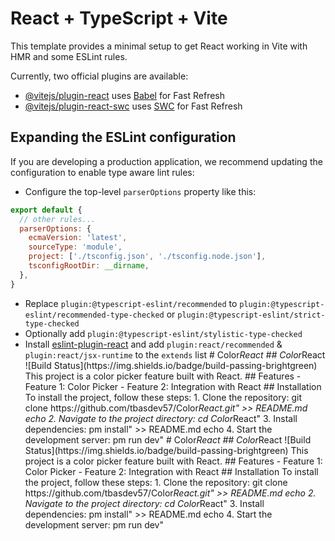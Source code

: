 # React + TypeScript + Vite

This template provides a minimal setup to get React working in Vite with HMR and some ESLint rules.

Currently, two official plugins are available:

- [@vitejs/plugin-react](https://github.com/vitejs/vite-plugin-react/blob/main/packages/plugin-react/README.md) uses [Babel](https://babeljs.io/) for Fast Refresh
- [@vitejs/plugin-react-swc](https://github.com/vitejs/vite-plugin-react-swc) uses [SWC](https://swc.rs/) for Fast Refresh

## Expanding the ESLint configuration

If you are developing a production application, we recommend updating the configuration to enable type aware lint rules:

- Configure the top-level `parserOptions` property like this:

```js
export default {
  // other rules...
  parserOptions: {
    ecmaVersion: 'latest',
    sourceType: 'module',
    project: ['./tsconfig.json', './tsconfig.node.json'],
    tsconfigRootDir: __dirname,
  },
}
```

- Replace `plugin:@typescript-eslint/recommended` to `plugin:@typescript-eslint/recommended-type-checked` or `plugin:@typescript-eslint/strict-type-checked`
- Optionally add `plugin:@typescript-eslint/stylistic-type-checked`
- Install [eslint-plugin-react](https://github.com/jsx-eslint/eslint-plugin-react) and add `plugin:react/recommended` & `plugin:react/jsx-runtime` to the `extends` list
#   C o l o r _ R e a c t  
 # #   C o l o r _ R e a c t  
 ! [ B u i l d   S t a t u s ] ( h t t p s : / / i m g . s h i e l d s . i o / b a d g e / b u i l d - p a s s i n g - b r i g h t g r e e n )  
 T h i s   p r o j e c t   i s   a   c o l o r   p i c k e r   f e a t u r e   b u i l t   w i t h   R e a c t .  
 # #   F e a t u r e s  
 -   F e a t u r e   1 :   C o l o r   P i c k e r  
 -   F e a t u r e   2 :   I n t e g r a t i o n   w i t h   R e a c t  
 # #   I n s t a l l a t i o n  
 T o   i n s t a l l   t h e   p r o j e c t ,   f o l l o w   t h e s e   s t e p s :  
 1 .   C l o n e   t h e   r e p o s i t o r y :   \ g i t   c l o n e   h t t p s : / / g i t h u b . c o m / t b a s d e v 5 7 / C o l o r _ R e a c t . g i t \ "   > >   R E A D M E . m d 
 e c h o    
 2 .  
 N a v i g a t e  
 t o  
 t h e  
 p r o j e c t  
 d i r e c t o r y :  
 \ c d  
 C o l o r _ R e a c t \ "  
 3 .   I n s t a l l   d e p e n d e n c i e s :   \ 
 p m   i n s t a l l \ "   > >   R E A D M E . m d 
 e c h o    
 4 .  
 S t a r t  
 t h e  
 d e v e l o p m e n t  
 s e r v e r :  
 \ 
 p m  
 r u n  
 d e v \ "  
 #   C o l o r _ R e a c t  
 # #   C o l o r _ R e a c t  
 ! [ B u i l d   S t a t u s ] ( h t t p s : / / i m g . s h i e l d s . i o / b a d g e / b u i l d - p a s s i n g - b r i g h t g r e e n )  
 T h i s   p r o j e c t   i s   a   c o l o r   p i c k e r   f e a t u r e   b u i l t   w i t h   R e a c t .  
 # #   F e a t u r e s  
 -   F e a t u r e   1 :   C o l o r   P i c k e r  
 -   F e a t u r e   2 :   I n t e g r a t i o n   w i t h   R e a c t  
 # #   I n s t a l l a t i o n  
 T o   i n s t a l l   t h e   p r o j e c t ,   f o l l o w   t h e s e   s t e p s :  
 1 .   C l o n e   t h e   r e p o s i t o r y :   \ g i t   c l o n e   h t t p s : / / g i t h u b . c o m / t b a s d e v 5 7 / C o l o r _ R e a c t . g i t \ "   > >   R E A D M E . m d 
 e c h o    
 2 .  
 N a v i g a t e  
 t o  
 t h e  
 p r o j e c t  
 d i r e c t o r y :  
 \ c d  
 C o l o r _ R e a c t \ "  
 3 .   I n s t a l l   d e p e n d e n c i e s :   \ 
 p m   i n s t a l l \ "   > >   R E A D M E . m d 
 e c h o    
 4 .  
 S t a r t  
 t h e  
 d e v e l o p m e n t  
 s e r v e r :  
 \ 
 p m  
 r u n  
 d e v \ "  
 